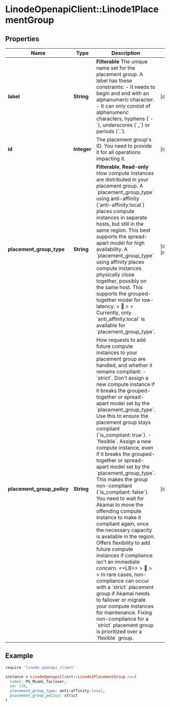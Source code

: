 # LinodeOpenapiClient::Linode1PlacementGroup

## Properties

| Name | Type | Description | Notes |
| ---- | ---- | ----------- | ----- |
| **label** | **String** | __Filterable__ The unique name set for the placement group. A label has these constraints:  - It needs to begin and end with an alphanumeric character. - It can only consist of alphanumeric characters, hyphens (&#x60;-&#x60;), underscores (&#x60;_&#x60;) or periods (&#x60;.&#x60;). | [optional] |
| **id** | **Integer** | The placement group&#39;s ID. You need to provide it for all operations impacting it. | [optional] |
| **placement_group_type** | **String** | __Filterable__, __Read-only__ How compute instances are distributed in your placement group. A &#x60;placement_group_type&#x60; using anti-affinity (&#x60;anti-affinity:local&#x60;) places compute instances in separate hosts, but still in the same region. This best supports the spread-apart model for high availability. A &#x60;placement_group_type&#x60; using affinity places compute instances physically close together, possibly on the same host. This supports the grouped-together model for low-latency.  &gt; 📘 &gt; &gt; Currently, only &#x60;anti_affinity:local&#x60; is available for &#x60;placement_group_type&#x60;. | [optional][readonly] |
| **placement_group_policy** | **String** | How requests to add future compute instances to your placement group are handled, and whether it remains compliant:  - &#x60;strict&#x60;. Don&#39;t assign a new compute instance if it breaks the grouped-together or spread-apart model set by the &#x60;placement_group_type&#x60;. Use this to ensure the placement group stays compliant (&#x60;is_compliant: true&#x60;). - &#x60;flexible&#x60;. Assign a new compute instance, even if it breaks the grouped-together or spread-apart model set by the &#x60;placement_group_type&#x60;. This makes the group non-compliant (&#x60;is_compliant: false&#x60;). You need to wait for Akamai to move the offending compute instance to make it compliant again, once the necessary capacity is available in the region. Offers flexibility to add future compute instances if compliance isn&#39;t an immediate concern.  &lt;&lt;LB&gt;&gt;  &gt; 📘 &gt; &gt; In rare cases, non-compliance can occur with a &#x60;strict&#x60; placement group if Akamai needs to failover or migrate your compute instances for maintenance. Fixing non-compliance for a &#x60;strict&#x60; placement group is prioritized over a &#x60;flexible&#x60; group. | [optional] |

## Example

```ruby
require 'linode_openapi_client'

instance = LinodeOpenapiClient::Linode1PlacementGroup.new(
  label: PG_Miami_failover,
  id: 528,
  placement_group_type: anti-affinity:local,
  placement_group_policy: strict
)
```

